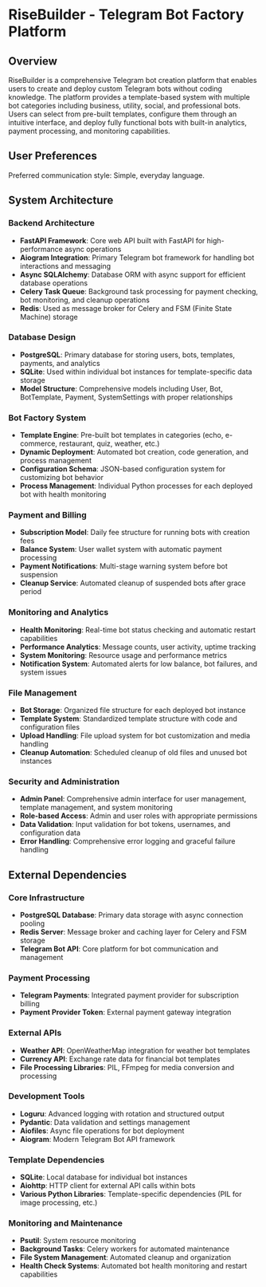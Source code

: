 # RiseBuilder - Telegram Bot Factory Platform

## Overview

RiseBuilder is a comprehensive Telegram bot creation platform that enables users to create and deploy custom Telegram bots without coding knowledge. The platform provides a template-based system with multiple bot categories including business, utility, social, and professional bots. Users can select from pre-built templates, configure them through an intuitive interface, and deploy fully functional bots with built-in analytics, payment processing, and monitoring capabilities.

## User Preferences

Preferred communication style: Simple, everyday language.

## System Architecture

### Backend Architecture
- **FastAPI Framework**: Core web API built with FastAPI for high-performance async operations
- **Aiogram Integration**: Primary Telegram bot framework for handling bot interactions and messaging
- **Async SQLAlchemy**: Database ORM with async support for efficient database operations
- **Celery Task Queue**: Background task processing for payment checking, bot monitoring, and cleanup operations
- **Redis**: Used as message broker for Celery and FSM (Finite State Machine) storage

### Database Design
- **PostgreSQL**: Primary database for storing users, bots, templates, payments, and analytics
- **SQLite**: Used within individual bot instances for template-specific data storage
- **Model Structure**: Comprehensive models including User, Bot, BotTemplate, Payment, SystemSettings with proper relationships

### Bot Factory System
- **Template Engine**: Pre-built bot templates in categories (echo, e-commerce, restaurant, quiz, weather, etc.)
- **Dynamic Deployment**: Automated bot creation, code generation, and process management
- **Configuration Schema**: JSON-based configuration system for customizing bot behavior
- **Process Management**: Individual Python processes for each deployed bot with health monitoring

### Payment and Billing
- **Subscription Model**: Daily fee structure for running bots with creation fees
- **Balance System**: User wallet system with automatic payment processing
- **Payment Notifications**: Multi-stage warning system before bot suspension
- **Cleanup Service**: Automated cleanup of suspended bots after grace period

### Monitoring and Analytics
- **Health Monitoring**: Real-time bot status checking and automatic restart capabilities
- **Performance Analytics**: Message counts, user activity, uptime tracking
- **System Monitoring**: Resource usage and performance metrics
- **Notification System**: Automated alerts for low balance, bot failures, and system issues

### File Management
- **Bot Storage**: Organized file structure for each deployed bot instance
- **Template System**: Standardized template structure with code and configuration files
- **Upload Handling**: File upload system for bot customization and media handling
- **Cleanup Automation**: Scheduled cleanup of old files and unused bot instances

### Security and Administration
- **Admin Panel**: Comprehensive admin interface for user management, template management, and system monitoring
- **Role-based Access**: Admin and user roles with appropriate permissions
- **Data Validation**: Input validation for bot tokens, usernames, and configuration data
- **Error Handling**: Comprehensive error logging and graceful failure handling

## External Dependencies

### Core Infrastructure
- **PostgreSQL Database**: Primary data storage with async connection pooling
- **Redis Server**: Message broker and caching layer for Celery and FSM storage
- **Telegram Bot API**: Core platform for bot communication and management

### Payment Processing
- **Telegram Payments**: Integrated payment provider for subscription billing
- **Payment Provider Token**: External payment gateway integration

### External APIs
- **Weather API**: OpenWeatherMap integration for weather bot templates
- **Currency API**: Exchange rate data for financial bot templates
- **File Processing Libraries**: PIL, FFmpeg for media conversion and processing

### Development Tools
- **Loguru**: Advanced logging with rotation and structured output
- **Pydantic**: Data validation and settings management
- **Aiofiles**: Async file operations for bot deployment
- **Aiogram**: Modern Telegram Bot API framework

### Template Dependencies
- **SQLite**: Local database for individual bot instances
- **Aiohttp**: HTTP client for external API calls within bots
- **Various Python Libraries**: Template-specific dependencies (PIL for image processing, etc.)

### Monitoring and Maintenance
- **Psutil**: System resource monitoring
- **Background Tasks**: Celery workers for automated maintenance
- **File System Management**: Automated cleanup and organization
- **Health Check Systems**: Automated bot health monitoring and restart capabilities